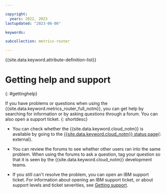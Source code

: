 ```yaml
---

copyright:
  years: 2022, 2023
lastupdated: "2023-06-06"

keywords:

subcollection: metrics-router

---
```


{{site.data.keyword.attribute-definition-list}}

# Getting help and support
{: #gettinghelp}

If you have problems or questions when using the {{site.data.keyword.metrics_router_full_notm}}, you can get help by searching for information or by asking questions through a forum. You can also open a support ticket.
{: shortdesc}

* You can check whether the {{site.data.keyword.cloud_notm}} is available by going to the [{{site.data.keyword.cloud_notm}} status page](https://cloud.ibm.com/status?selected=status){: external}.

* You can review the forums to see whether other users ran into the same problem. When using the forums to ask a question, tag your question so that it is seen by the {{site.data.keyword.cloud_notm}} development teams.

* If you still can't resolve the problem, you can open an IBM support ticket. For information about opening an IBM support ticket, or about support levels and ticket severities, see [Getting support](/docs/get-support).
